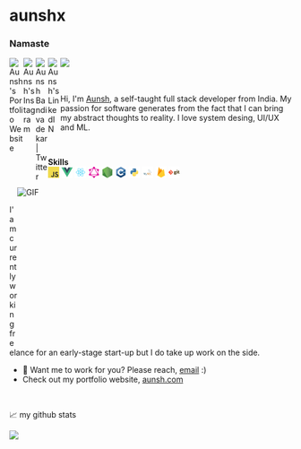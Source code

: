 # aunshx

### Namaste

<a href="https://aunsh.com">
  <img align="left" alt="Aunsh's Portfolio Website" width="25px" src="https://i.postimg.cc/qB6VG513/a-removebg-preview.png" />
</a>
<a href="https://www.instagram.com/aunshhhh/">
  <img align="left" alt="Aunsh's Instagram" width="22px" src="https://raw.githubusercontent.com/hussainweb/hussainweb/main/icons/instagram.png" />
</a>
<a href="https://twitter.com/aunshx">
  <img align="left" alt="Aunsh Bandivadekar | Twitter" width="22px" src="https://raw.githubusercontent.com/peterthehan/peterthehan/master/assets/twitter.svg" />
</a>
<a href="https://www.linkedin.com/in/aunsh/">
  <img align="left" alt="Aunsh's LinkedIN" width="22px" src="https://raw.githubusercontent.com/peterthehan/peterthehan/master/assets/linkedin.svg" />
</a>

![](https://visitor-badge.glitch.me/badge?page_id=aunshx.aunshx)

<br />

Hi, I'm [Aunsh](https://aunsh.com), a self-taught full stack developer from India. My passion for software generates from the fact that I can bring my abstract thoughts to reality. I love system desing, UI/UX and ML.

<br />

**Skills**  
<code><img height="20" src="https://raw.githubusercontent.com/github/explore/80688e429a7d4ef2fca1e82350fe8e3517d3494d/topics/javascript/javascript.png"></code>
<code><img height="20" src="https://raw.githubusercontent.com/github/explore/80688e429a7d4ef2fca1e82350fe8e3517d3494d/topics/vue/vue.png"></code>
<code><img height="20" src="https://raw.githubusercontent.com/github/explore/80688e429a7d4ef2fca1e82350fe8e3517d3494d/topics/react/react.png"></code>
<code><img height="20" src="https://raw.githubusercontent.com/github/explore/5c058a388828bb5fde0bcafd4bc867b5bb3f26f3/topics/graphql/graphql.png"></code>
<code><img height="20" src="https://raw.githubusercontent.com/github/explore/80688e429a7d4ef2fca1e82350fe8e3517d3494d/topics/nodejs/nodejs.png"></code>
<code><img height="20" src="https://raw.githubusercontent.com/github/explore/80688e429a7d4ef2fca1e82350fe8e3517d3494d/topics/cpp/cpp.png"></code>
<code><img height="20" src="https://raw.githubusercontent.com/github/explore/80688e429a7d4ef2fca1e82350fe8e3517d3494d/topics/python/python.png"></code>
<code><img height="20" src="https://raw.githubusercontent.com/github/explore/80688e429a7d4ef2fca1e82350fe8e3517d3494d/topics/mysql/mysql.png"></code>
<code><img height="20" src="https://raw.githubusercontent.com/github/explore/80688e429a7d4ef2fca1e82350fe8e3517d3494d/topics/firebase/firebase.png"></code>
<code><img height="20" src="https://raw.githubusercontent.com/github/explore/80688e429a7d4ef2fca1e82350fe8e3517d3494d/topics/git/git.png"></code>

<img align="right" alt="GIF" src="https://i.postimg.cc/Nf3kcvWX/coding.gif" width="490" height="270" />

<br />

I'am currently working freelance for an early-stage start-up but I do take up work on the side.
- 💼 Want me to work for you? Please reach, [email](mailto:aunsh.sb@gmail.com) :)
- Check out my portfolio website, [aunsh.com](https://aunsh.com)
<br />

📈 my github stats

<img height="180em" src="https://github-readme-stats.vercel.app/api?username=aunshx&show_icons=true&hide_border=true&&count_private=true&include_all_commits=true" />
<br />

<!--START_SECTION:waka-->
<!--END_SECTION:waka-->
<br />
